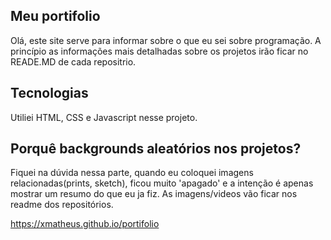 ## Meu portifolio

Olá, este site serve para informar sobre o que eu sei sobre programação.
A princípio as informações mais detalhadas sobre os projetos irão ficar no READE.MD de cada repositrio.

## Tecnologias

Utiliei HTML, CSS e Javascript nesse projeto.

## Porquê backgrounds aleatórios nos projetos?

Fiquei na dúvida nessa parte, quando eu coloquei imagens relacionadas(prints, sketch), ficou muito 'apagado' e a intenção é apenas mostrar um resumo do que eu ja fiz. As imagens/videos vão ficar nos readme dos repositórios.

https://xmatheus.github.io/portifolio
